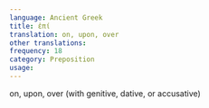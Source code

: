 ```yaml
---
language: Ancient Greek
title: ἐπί
translation: on, upon, over
other translations:
frequency: 18
category: Preposition
usage: 
---
```

on, upon, over (with genitive, dative, or accusative)